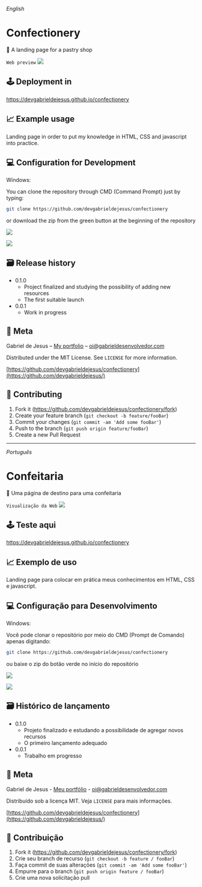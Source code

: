 _English_

# Confectionery

🧁 A landing page for a pastry shop

`Web preview`
![](assets/web-preview.gif)

## 🕹 Deployment in
https://devgabrieldejesus.github.io/confectionery

## 📈 Example usage

Landing page in order to put my knowledge in HTML, CSS and javascript into practice.

## 💻 Configuration for Development

Windows:

You can clone the repository through CMD (Command Prompt) just by typing:

```sh
git clone https://github.com/devgabrieldejesus/confectionery
```

or download the zip from the green button at the beginning of the repository

![](assets/clone.png)

![](assets/clone-zip.png)

## 🗃 Release history

* 0.1.0
    * Project finalized and studying the possibility of adding new resources
    * The first suitable launch
* 0.0.1
    * Work in progress

## 📝 Meta

Gabriel de Jesus – [My portfolio](https://www.gabrieldesenvolvedor.com/) –  oi@gabrieldesenvolvedor.com

Distributed under the MIT License. See `LICENSE` for more information.

[https://github.com/devgabrieldejesus/confectionery](https://github.com/devgabrieldejesus/)

## 🚀 Contributing

1. Fork it (<https://github.com/devgabrieldejesus/confectionery/fork>)
2. Create your feature branch (`git checkout -b feature/fooBar`)
3. Commit your changes (`git commit -am 'Add some fooBar'`)
4. Push to the branch (`git push origin feature/fooBar`)
5. Create a new Pull Request

---

_Português_

# Confeitaria

🧁 Uma página de destino para uma confeitaria

`Visualização da Web`
![](assets/web-preview.gif)

## 🕹 Teste aqui
https://devgabrieldejesus.github.io/confectionery

## 📈 Exemplo de uso

Landing page para colocar em prática meus conhecimentos em HTML, CSS e javascript.

## 💻 Configuração para Desenvolvimento

Windows:

Você pode clonar o repositório por meio do CMD (Prompt de Comando) apenas digitando:

```sh
git clone https://github.com/devgabrieldejesus/confectionery
```

ou baixe o zip do botão verde no início do repositório

![](assets/clone.png)

![](assets/clone-zip.png)

## 🗃 Histórico de lançamento

* 0.1.0
    * Projeto finalizado e estudando a possibilidade de agregar novos recursos
    * O primeiro lançamento adequado
* 0.0.1
    * Trabalho em progresso

## 📝 Meta

Gabriel de Jesus - [Meu portfólio](https://www.gabrieldesenvolvedor.com/) - oi@gabrieldesenvolvedor.com

Distribuído sob a licença MIT. Veja `LICENSE` para mais informações.

[https://github.com/devgabrieldejesus/confectionery](https://github.com/devgabrieldejesus/)

## 🚀 Contribuição

1. Fork it (<https://github.com/devgabrieldejesus/confectionery/fork>)
2. Crie seu branch de recurso (`git checkout -b feature / fooBar`)
3. Faça commit de suas alterações (`git commit -am 'Add some fooBar'`)
4. Empurre para o branch (`git push origin feature / fooBar`)
5. Crie uma nova solicitação pull
